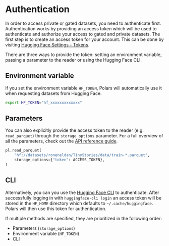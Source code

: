 # Authentication

In order to access private or gated datasets, you need to authenticate first. Authentication works by providing an access token which will be used to authenticate and authorize your access to gated and private datasets. The first step is to create an access token for your account. This can be done by visiting [Hugging Face Settings - Tokens](https://huggingface.co/settings/tokens).

There are three ways to provide the token: setting an environment variable, passing a parameter to the reader or using the Hugging Face CLI.

## Environment variable

If you set the environment variable `HF_TOKEN`, Polars will automatically use it when requesting datasets from Hugging Face.

```bash
export HF_TOKEN="hf_xxxxxxxxxxxxx"
```

## Parameters

You can also explicitly provide the access token to the reader (e.g. `read_parquet`) through the `storage_options` parameter. For a full overview of all the parameters, check out the [API reference guide](https://docs.pola.rs/api/python/stable/reference/api/polars.read_parquet.html).

```python
pl.read_parquet(
    "hf://datasets/roneneldan/TinyStories/data/train-*.parquet",
    storage_options={"token": ACCESS_TOKEN},
)
```

## CLI

Alternatively, you can you use the [Hugging Face CLI](https://huggingface.co/docs/huggingface_hub/en/guides/cli) to  authenticate. After successfully logging in with `huggingface-cli login` an access token will be stored in the `HF_HOME` directory which defaults to `~/.cache/huggingface`. Polars will then use this token for authentication.

If multiple methods are specified, they are prioritized in the following order:

- Parameters (`storage_options`)
- Environment variable (`HF_TOKEN`)
- CLI
